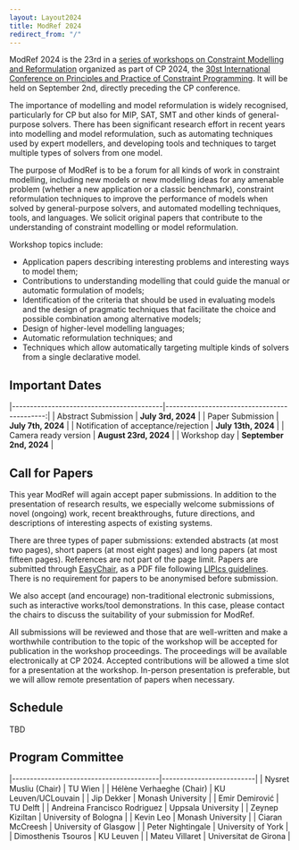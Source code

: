 ```yaml
---
layout: Layout2024
title: ModRef 2024
redirect_from: "/"
---
```


ModRef 2024 is the 23rd in a [series of workshops on Constraint Modelling and Reformulation](https://www-users.york.ac.uk/~af9/ModRef/) organized as part of CP 2024, the [30st International Conference on Principles and Practice of Constraint Programming](https://cp2024.a4cp.org/).
It will be held on September 2nd, directly preceding the CP conference. 

The importance of modelling and model reformulation is widely recognised, particularly for CP but also for MIP, SAT, SMT and other kinds of general-purpose solvers. There has been significant research effort in recent years into modelling and model reformulation, such as automating techniques used by expert modellers, and developing tools and techniques to target multiple types of solvers from one model. 

The purpose of ModRef is to be a forum for all kinds of work in constraint modelling, including new models or new modelling ideas for any amenable problem (whether a new application or a classic benchmark), constraint reformulation techniques to improve the performance of models when solved by general-purpose solvers, and automated modelling techniques, tools, and languages. We solicit original papers that contribute to the understanding of constraint modelling or model reformulation.  

Workshop topics include:

- Application papers describing interesting problems and interesting ways to model them;
- Contributions to understanding modelling that could guide the manual or automatic formulation of models;
- Identification of the criteria that should be used in evaluating models and the design of pragmatic techniques that facilitate the choice and possible combination among alternative models;
- Design of higher-level modelling languages;
- Automatic reformulation techniques; and
- Techniques which allow automatically targeting multiple kinds of solvers from a single declarative model.

## <a name="importantDates"></a> Important Dates

|------------------------------------------|--------------------------------------------:|
| Abstract Submission                      | **July 3rd, 2024**                          |
| Paper Submission                         | **July 7th, 2024**                          |
| Notification of acceptance/rejection     | **July 13th, 2024**                         |
| Camera ready version                     | **August 23rd, 2024**                       |
| Workshop day                             | **September 2nd, 2024**                     |

## <a name="callForPapers"></a> Call for Papers 

This year ModRef will again accept paper submissions. In addition to the presentation of research results, we especially welcome submissions of novel (ongoing) work, recent breakthroughs, future directions, and descriptions of interesting aspects of existing systems.

There are three types of paper submissions: extended abstracts (at most two pages), short papers (at most eight pages) and long papers (at most fifteen pages). References are not part of the page limit. Papers are submitted through [EasyChair](https://easychair.org/conferences/?conf=modref2024), as a PDF file following [LIPIcs guidelines](https://submission.dagstuhl.de/series/details/5#author). There is no requirement for papers to be anonymised before submission. 

We also accept (and encourage) non-traditional electronic submissions, such as interactive works/tool demonstrations. In this case, please contact the chairs to discuss the suitability of your submission for ModRef. 
<!--[chairs](mailto://helene.verhaeghe@kuleuven.be)--> 


All submissions will be reviewed and those that are well-written and make a worthwhile contribution to the topic of the workshop will be accepted for publication in the workshop proceedings. The proceedings will be available electronically at CP 2024. Accepted contributions will be allowed a time slot for a presentation at the workshop. In-person presentation is preferable, but we will allow remote presentation of papers when necessary. 

## <a name="schedule"></a> Schedule

TBD



## <a name="programCommittee"></a> Program Committee

|-----------------------------------------|--------------------------| 
| Nysret Musliu (Chair)                   | TU Wien                  |
| Hélène Verhaeghe (Chair)                | KU Leuven/UCLouvain      |
| Jip Dekker                              | Monash University        |
| Emir Demirović                          | TU Delft                 |
| Andreina Francisco Rodriguez            | Uppsala University       |
| Zeynep Kiziltan                         | University of Bologna    |
| Kevin Leo                               | Monash University        |
| Ciaran McCreesh                         | University of Glasgow    |
| Peter Nightingale                       | University of York       |
| Dimosthenis Tsouros                     | KU Leuven                |
| Mateu Villaret                          | Universitat de Girona    |



